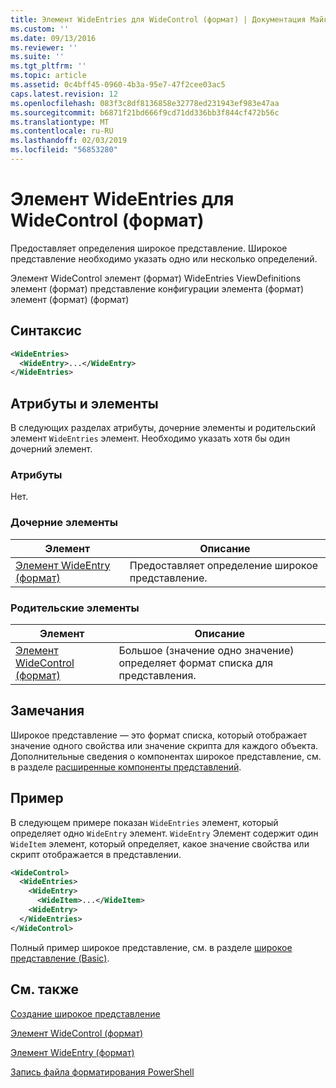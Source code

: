 ```yaml
---
title: Элемент WideEntries для WideControl (формат) | Документация Майкрософт
ms.custom: ''
ms.date: 09/13/2016
ms.reviewer: ''
ms.suite: ''
ms.tgt_pltfrm: ''
ms.topic: article
ms.assetid: 0c4bff45-0960-4b3a-95e7-47f2cee03ac5
caps.latest.revision: 12
ms.openlocfilehash: 083f3c8df8136858e32778ed231943ef983e47aa
ms.sourcegitcommit: b6871f21bd666f9cd71dd336bb3f844cf472b56c
ms.translationtype: MT
ms.contentlocale: ru-RU
ms.lasthandoff: 02/03/2019
ms.locfileid: "56853280"
---
```

# <a name="wideentries-element-for-widecontrol-format"></a>Элемент WideEntries для WideControl (формат)

Предоставляет определения широкое представление. Широкое представление необходимо указать одно или несколько определений.

Элемент WideControl элемент (формат) WideEntries ViewDefinitions элемент (формат) представление конфигурации элемента (формат) элемент (формат) (формат)

## <a name="syntax"></a>Синтаксис

```xml
<WideEntries>
  <WideEntry>...</WideEntry>
</WideEntries>

```

## <a name="attributes-and-elements"></a>Атрибуты и элементы

В следующих разделах атрибуты, дочерние элементы и родительский элемент `WideEntries` элемент. Необходимо указать хотя бы один дочерний элемент.

### <a name="attributes"></a>Атрибуты

Нет.

### <a name="child-elements"></a>Дочерние элементы

|Элемент|Описание|
|-------------|-----------------|
|[Элемент WideEntry (формат)](./wideentry-element-for-widecontrol-format.md)|Предоставляет определение широкое представление.|

### <a name="parent-elements"></a>Родительские элементы

|Элемент|Описание|
|-------------|-----------------|
|[Элемент WideControl (формат)](./widecontrol-element-format.md)|Большое (значение одно значение) определяет формат списка для представления.|

## <a name="remarks"></a>Замечания

Широкое представление — это формат списка, который отображает значение одного свойства или значение скрипта для каждого объекта. Дополнительные сведения о компонентах широкое представление, см. в разделе [расширенные компоненты представлений](./creating-a-wide-view.md).

## <a name="example"></a>Пример

В следующем примере показан `WideEntries` элемент, который определяет одно `WideEntry` элемент. `WideEntry` Элемент содержит один `WideItem` элемент, который определяет, какое значение свойства или скрипт отображается в представлении.

```xml
<WideControl>
  <WideEntries>
    <WideEntry>
      <WideItem>...</WideItem>
    <WideEntry>
  </WideEntries>
</WideControl>
```

Полный пример широкое представление, см. в разделе [широкое представление (Basic)](./wide-view-basic.md).

## <a name="see-also"></a>См. также

[Создание широкое представление](./creating-a-wide-view.md)

[Элемент WideControl (формат)](./widecontrol-element-format.md)

[Элемент WideEntry (формат)](./wideentry-element-for-widecontrol-format.md)

[Запись файла форматирования PowerShell](./writing-a-powershell-formatting-file.md)
